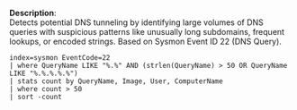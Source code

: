 **Description**:  
Detects potential DNS tunneling by identifying large volumes of DNS queries with suspicious patterns like unusually long subdomains, frequent lookups, or encoded strings. Based on Sysmon Event ID 22 (DNS Query).

```spl
index=sysmon EventCode=22
| where QueryName LIKE "%.%" AND (strlen(QueryName) > 50 OR QueryName LIKE "%.%.%.%.%")
| stats count by QueryName, Image, User, ComputerName
| where count > 50
| sort -count
```